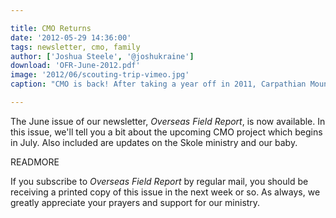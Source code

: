 ```yaml
---

title: CMO Returns
date: '2012-05-29 14:36:00'
tags: newsletter, cmo, family
author: ['Joshua Steele', '@joshukraine']
download: 'OFR-June-2012.pdf'
image: '2012/06/scouting-trip-vimeo.jpg'
caption: "CMO is back! After taking a year off in 2011, Carpathian Mountain Outreach 2012 is set to begin on July 1, just one month away."

---
```


The June issue of our newsletter, *Overseas Field Report*, is now available. In this issue, we'll tell you a bit about the upcoming CMO project which begins in July. Also included are updates on the Skole ministry and our baby.

READMORE

If you subscribe to *Overseas Field Report* by regular mail, you should be receiving a printed copy of this issue in the next week or so. As always, we greatly appreciate your prayers and support for our ministry.
